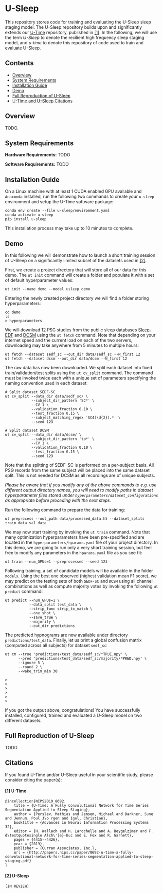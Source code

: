 # U-Sleep

This repository stores code for training and evaluating the U-Sleep sleep staging model. The U-Sleep repository builds upon and significantly extends our [U-Time](https://github.com/perslev/U-Time) repository, published in [[1]](#utime_ref). In the following, we will use the term *U-Sleep* to denote the recilient high frequency sleep staging model, and *u-time* to denote this repository of code used to train and evaluate U-Sleep.

## Contents

- [Overview](#overview)
- [System Requirements](#system-requirements)
- [Installation Guide](#installation-guide)
- [Demo](#demo)
- [Full Reproduction of U-Sleep](#full-reproduction-of-u-sleep)
- [U-Time and U-Sleep Citations](#citations)


## Overview
TODO.

## System Requirements
**Hardware Requirements:** TODO

**Software Requirements:** TODO

## Installation Guide
On a Linux machine with at least 1 CUDA enabled GPU available and `Anaconda` installed, run the following two commands to create your `u-sleep` environment and setup the U-Time software package:

```
conda env create --file u-sleep/environment.yaml
conda activate u-sleep
pip install u-sleep
```

This installation process may take up to 10 minutes to complete.

## Demo
In this following we will demonstrate how to launch a short training session of U-Sleep on a significantly limited subset of the datasets used in [[2]](#usleep_ref).

First, we create a project directory that will store all of our data for this demo. The `ut init` command will create a folder and populate it with a set of default hyperparameter values:

```
ut init --name demo --model usleep_demo
```

Entering the newly created project directory we will find a folder storing hyperparameters:

```
cd demo
ls
> hyperparameters
```

We will download 12 PSG studies from the public sleep databases [Sleep-EDF](https://doi.org/10.13026/C2X676) and [DCSM](https://sid.erda.dk/wsgi-bin/ls.py?share_id=fUH3xbOXv8) using the `ut fetch` command.
Note that depending on your internet speed and the current load on each of the two servers, downloading may take anywhere from 5 minutes to multiple hours:

```
ut fetch --dataset sedf_sc --out_dir data/sedf_sc --N_first 12
ut fetch --dataset dcsm --out_dir data/dcsm --N_first 12
```

The raw data has now been downloaded. We split each dataset into fixed train/validation/test splits using the `ut cv_split` command. 
The command must be invoked twice each with a unique set of parameters specifying the naming convention used in each dataset:

```
# Split dataset SEDF-SC
ut cv_split --data_dir data/sedf_sc/ \
            --subject_dir_pattern 'SC*' \
            --CV 1 \
            --validation_fraction 0.10 \
            --test_fraction 0.15 \
            --subject_matching_regex 'SC4(\d{2}).*' \
            --seed 123
            
# Split dataset DCSM
ut cv_split --data_dir data/dcsm/ \
            --subject_dir_pattern 'tp*' \
            --CV 1 \
            --validation_fraction 0.10 \
            --test_fraction 0.15 \
            --seed 123
```

Note that the splitting of SEDF-SC is performed on a per-subject basis. All PSG records from the same subject will be placed into the same dataset split. 
This is not needed for DCSM as all recordings are of unique subjects.

*Please be aware that if you modify any of the above commands to e.g. use different output directory names, you will need to modify paths in dataset hyperparameter files stored under `hyperparameters/dataset_configurations` as appropriate before proceding with the next steps.*

Run the following command to prepare the data for training:

```
ut preprocess --out_path data/processed_data.h5 --dataset_splits train_data val_data
```

We may now start training by invoking the `ut train` command. Note that many optimization hyperparameters have been pre-specified and are located in the `hyperparameters/hparams.yaml` 
file of your project directory. In this demo, we are going to run only a very short training session, but feel free to modify any parameters in the `hparams.yaml` file as you see fit:

```
ut train --num_GPUs=1 --preprocessed --seed 123
```

Following training, a set of candidate models will be available in the folder `models`. Using the best one observed (highest validation mean F1 score), 
we may predict on the testing sets of both `SEDF-SC` and `DCSM` using all channel combinations as well as compute majority votes by invoking the following `ut predict` command:

```
ut predict --num_GPUs=1 \
           --data_split test_data \
           --strip_func strip_to_match \
           --one_shot \
           --save_true \
           --majority \
           --out_dir predictions
```

The predicted hypnograms are now available under directory `predictions/test_data`. 
Finally, let us print a global confusion matrix (computed across all subjects) for dataset `sedf_sc`:

```
ut cm --true 'predictions/test_data/sedf_sc/*TRUE.npy' \
      --pred 'predictions/test_data/sedf_sc/majority/*PRED.npy' \
      --ignore 5 \
      --round 2 \
      --wake_trim_min 30
      
>
>
>
>
>
>
```

If you got the output above, congratulations! 
You have successfully installed, configured, trained and evaluated a U-Sleep model on two different datasets.

## Full Reproduction of U-Sleep
TODO.

## Citations

If you found U-Time and/or U-Sleep useful in your scientific study, please consider citing the paper(s):

#### <a name="utime_ref"> [1] U-Time

```
@incollection{NIPS2019_8692,
	title = {U-Time: A Fully Convolutional Network for Time Series Segmentation Applied to Sleep Staging},
	author = {Perslev, Mathias and Jensen, Michael and Darkner, Sune and Jennum, Poul J\o rgen and Igel, Christian},
	booktitle = {Advances in Neural Information Processing Systems 32},
	editor = {H. Wallach and H. Larochelle and A. Beygelzimer and F. d\textquotesingle Alch\'{e}-Buc and E. Fox and R. Garnett},
	pages = {4415--4426},
	year = {2019},
	publisher = {Curran Associates, Inc.},
	url = {http://papers.nips.cc/paper/8692-u-time-a-fully-convolutional-network-for-time-series-segmentation-applied-to-sleep-staging.pdf}
}
```

#### <a name="usleep_ref"> [2] U-Sleep

```
[IN REVIEW]
```
